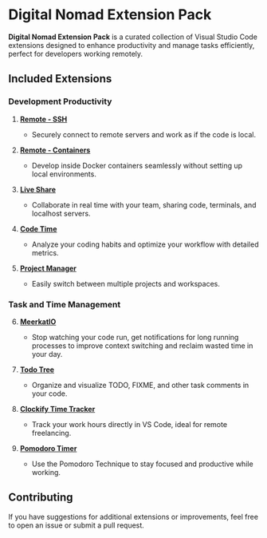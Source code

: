 # Digital Nomad Extension Pack

**Digital Nomad Extension Pack** is a curated collection of Visual Studio Code extensions designed to enhance productivity and manage tasks efficiently, perfect for developers working remotely.

## Included Extensions

### Development Productivity

1. **[Remote - SSH](https://marketplace.visualstudio.com/items?itemName=ms-vscode-remote.remote-ssh)**
   - Securely connect to remote servers and work as if the code is local.

2. **[Remote - Containers](https://marketplace.visualstudio.com/items?itemName=ms-vscode-remote.remote-containers)**
   - Develop inside Docker containers seamlessly without setting up local environments.

3. **[Live Share](https://marketplace.visualstudio.com/items?itemName=ms-vsliveshare.vsliveshare)**
   - Collaborate in real time with your team, sharing code, terminals, and localhost servers.

4. **[Code Time](https://marketplace.visualstudio.com/items?itemName=softwaredotcom.swdc-vscode)**
   - Analyze your coding habits and optimize your workflow with detailed metrics.

5. **[Project Manager](https://marketplace.visualstudio.com/items?itemName=alefragnani.project-manager)**
   - Easily switch between multiple projects and workspaces.

### Task and Time Management

6. **[MeerkatIO](https://marketplace.visualstudio.com/items?itemName=MeerkatIO.meerkatio)**
   - Stop watching your code run, get notifications for long running processes to improve context switching and reclaim wasted time in your day.

7. **[Todo Tree](https://marketplace.visualstudio.com/items?itemName=Gruntfuggly.todo-tree)**
   - Organize and visualize TODO, FIXME, and other task comments in your code.

8. **[Clockify Time Tracker](https://marketplace.visualstudio.com/items?itemName=neatsoftware.clockify)**
   - Track your work hours directly in VS Code, ideal for remote freelancing.

9. **[Pomodoro Timer](https://marketplace.visualstudio.com/items?itemName=lkytal.pomodoro)**
   - Use the Pomodoro Technique to stay focused and productive while working.

## Contributing

If you have suggestions for additional extensions or improvements, feel free to open an issue or submit a pull request.
